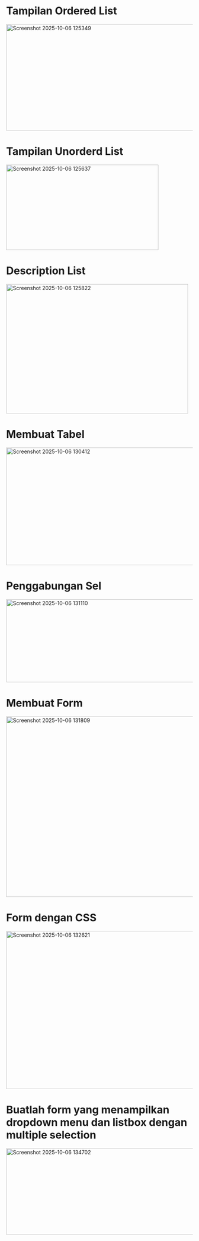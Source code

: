 # Tampilan Ordered List

<img width="835" height="287" alt="Screenshot 2025-10-06 125349" src="https://github.com/user-attachments/assets/21d1f0a6-f073-4057-98b9-ef2473d81773" />


# Tampilan Unorderd List

<img width="411" height="230" alt="Screenshot 2025-10-06 125637" src="https://github.com/user-attachments/assets/584df406-673a-4dba-875c-72ad929e1868" />

# Description List

<img width="491" height="349" alt="Screenshot 2025-10-06 125822" src="https://github.com/user-attachments/assets/21087797-0037-42e5-8099-568cd2621019" />

# Membuat Tabel

<img width="617" height="317" alt="Screenshot 2025-10-06 130412" src="https://github.com/user-attachments/assets/f59e5e70-3613-46d5-9e51-cd7306684f54" />

 # Penggabungan Sel

 <img width="632" height="224" alt="Screenshot 2025-10-06 131110" src="https://github.com/user-attachments/assets/cf75f914-2c11-4533-9401-440c2b17883f" />

 # Membuat Form

 <img width="963" height="487" alt="Screenshot 2025-10-06 131809" src="https://github.com/user-attachments/assets/5beb6a69-ae65-4e96-af85-9077a76a0096" />

# Form dengan CSS

<img width="990" height="426" alt="Screenshot 2025-10-06 132621" src="https://github.com/user-attachments/assets/edbc5e60-707c-4ed9-b2c3-7b111e99eada" />


# Buatlah form yang menampilkan dropdown menu dan listbox dengan multiple selection


<img width="1088" height="233" alt="Screenshot 2025-10-06 134702" src="https://github.com/user-attachments/assets/fb792893-3595-4c00-b7ed-57b8ab560c68" />




